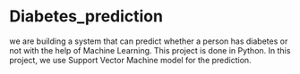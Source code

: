 # Diabetes_prediction
 we are building a system that can predict whether a person has diabetes or not with the help of Machine Learning. This project is done in Python. In this project, we use Support Vector Machine model for the prediction.
